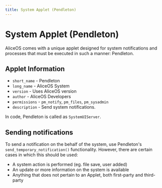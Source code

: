 ```yaml
---
title: System Applet (Pendleton)
---
```

System Applet (Pendleton)
=============

AliceOS comes with a unique applet designed for system notifications and processes that must be executed in such a manner: Pendleton.

Applet Information
------------------

-   `short_name` - Pendleton
-   `long_name` - AliceOS System
-   `version` - Uses AliceOS version
-   `author` - AliceOS Developers
-   `permissions` - `pm_notify`, `pm_files`, `pm_sysadmin`
-   `description` - Send system notifications.

In code, Pendleton is called as `SystemUIServer`.

## Sending notifications
To send a notification on the behalf of the system, use Pendleton's `send_temporary_notification()` functionality. However, there are certain cases in which this should be used:

<ul class="p-list">
    <li class="p-list__item is-ticked">A system action is performed (eg. file save, user added)</li>
    <li class="p-list__item is-ticked">An update or more information on the system is available</li>
    <li class="p-list__item is-ticked">Anything that does not pertain to an Applet, both first-party and third-party</li>
</ul>